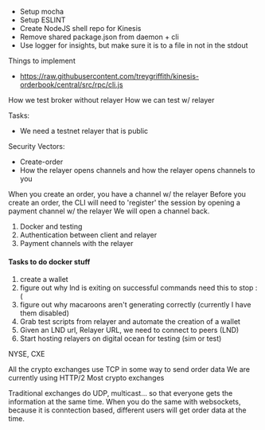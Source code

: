 - Setup mocha
- Setup ESLINT
- Create NodeJS shell repo for Kinesis
- Remove shared package.json from daemon + cli
- Use logger for insights, but make sure it is to a file in not in the stdout

Things to implement

- https://raw.githubusercontent.com/treygriffith/kinesis-orderbook/central/src/rpc/cli.js

How we test broker without relayer
How we can test w/ relayer

Tasks:
- We need a testnet relayer that is public

Security Vectors:
- Create-order
- How the relayer opens channels and how the relayer opens channels to you

When you create an order, you have a channel w/ the relayer
Before you create an order, the CLI will need to 'register' the session by opening a payment channel w/ the relayer
We will open a channel back.

1. Docker and testing
2. Authentication between client and relayer
3. Payment channels with the relayer


#### Tasks to do docker stuff
1. create a wallet
2. figure out why lnd is exiting on successful commands need this to stop :(
3. figure out why macaroons aren't generating correctly (currently I have them disabled)
4. Grab test scripts from relayer and automate the creation of a wallet
5. Given an LND url, Relayer URL, we need to connect to peers (LND)
6. Start hosting relayers on digital ocean for testing (sim or test)

NYSE, CXE

All the crypto exchanges use TCP in some way to send order data
We are currently using HTTP/2
Most crypto exchanges

Traditional exchanges do UDP, multicast... so that everyone gets the information at the same time. When you do the same with websockets, because it is conntection based, different users will get order data at the time.
